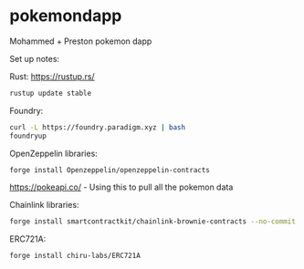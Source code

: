 # pokemondapp

Mohammed + Preston pokemon dapp


Set up notes:

Rust:
https://rustup.rs/
```sh
rustup update stable
```

Foundry:
```sh
curl -L https://foundry.paradigm.xyz | bash
foundryup
```

OpenZeppelin libraries:
```sh
forge install Openzeppelin/openzeppelin-contracts
```

https://pokeapi.co/ - Using this to pull all the pokemon data

Chainlink libraries:
```sh
forge install smartcontractkit/chainlink-brownie-contracts --no-commit
```

ERC721A:
```sh
forge install chiru-labs/ERC721A
```